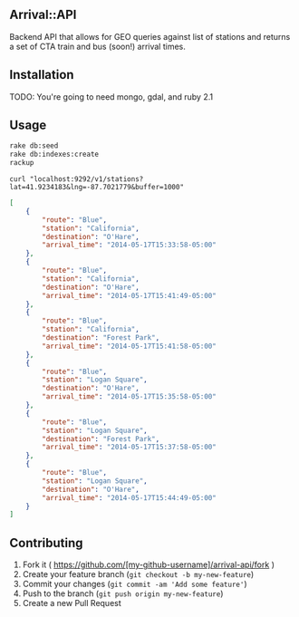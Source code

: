 Arrival::API
---
Backend API that allows for GEO queries against list of stations and returns a set of CTA train and bus (soon!) arrival times.

## Installation
TODO: You're going to need mongo, gdal, and ruby 2.1

## Usage

```BASH
rake db:seed
rake db:indexes:create
rackup
```

```curl "localhost:9292/v1/stations?lat=41.9234183&lng=-87.7021779&buffer=1000"```

```JSON
[
    {
        "route": "Blue",
        "station": "California",
        "destination": "O'Hare",
        "arrival_time": "2014-05-17T15:33:58-05:00"
    },
    {
        "route": "Blue",
        "station": "California",
        "destination": "O'Hare",
        "arrival_time": "2014-05-17T15:41:49-05:00"
    },
    {
        "route": "Blue",
        "station": "California",
        "destination": "Forest Park",
        "arrival_time": "2014-05-17T15:41:58-05:00"
    },
    {
        "route": "Blue",
        "station": "Logan Square",
        "destination": "O'Hare",
        "arrival_time": "2014-05-17T15:35:58-05:00"
    },
    {
        "route": "Blue",
        "station": "Logan Square",
        "destination": "Forest Park",
        "arrival_time": "2014-05-17T15:37:58-05:00"
    },
    {
        "route": "Blue",
        "station": "Logan Square",
        "destination": "O'Hare",
        "arrival_time": "2014-05-17T15:44:49-05:00"
    }
]
```

## Contributing

1. Fork it ( https://github.com/[my-github-username]/arrival-api/fork )
2. Create your feature branch (`git checkout -b my-new-feature`)
3. Commit your changes (`git commit -am 'Add some feature'`)
4. Push to the branch (`git push origin my-new-feature`)
5. Create a new Pull Request
